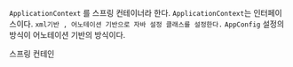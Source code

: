 
`ApplicationContext` 를 스프링 컨테이너라 한다.
`ApplicationContext`는 인터페이스이다.
`xml기반 , 어노테이션 기반으로 자바 설정 클래스를 설정한다.`
`AppConfig` 설정의 방식이 어노테이션 기반의 방식이다.

스프링 컨테인